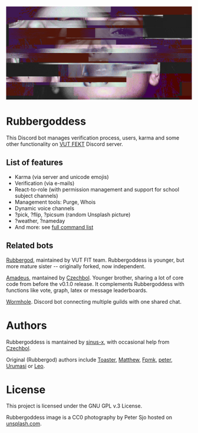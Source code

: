 ![Rubbergoddess](images/rubbergoddess-wide.jpeg)

# Rubbergoddess

This Discord bot manages verification process, users, karma and some other functionality on [VUT FEKT][invite] Discord server.

## List of features

- Karma (via server and unicode emojis)
- Verification (via e-mails)
- React-to-role (with permission management and support for school subject channels)
- Management tools: Purge, Whois
- Dynamic voice channels
- ?pick, ?flip, ?picsum (random Unsplash picture)
- ?weather, ?nameday
- And more: see [full command list](cogs/index.md)

## Related bots
[Rubbergod], maintained by VUT FIT team. Rubbergoddess is younger, but more mature sister -- originally forked, now independent.

[Amadeus], mantained by [Czechbol]. Younger brother, sharing a lot of core code from before the v0.1.0 release. It complements Rubbergoddess with functions like vote, graph, latex or message leaderboards.

[Wormhole]. Discord bot connecting multiple guilds with one shared chat.

# Authors

Rubbergoddess is mantained by [sinus-x], with occasional help from [Czechbol].

Original (Rubbergod) authors include [Toaster](https://github.com/toaster192), [Matthew](https://github.com/matejsoroka), [Fpmk](https://github.com/TheGreatfpmK), [peter](https://github.com/peterdragun), [Urumasi](https://github.com/Urumasi) or [Leo](https://github.com/ondryaso).

# License

This project is licensed under the GNU GPL v.3 License.

Rubbergoddess image is a CC0 photography by Peter Sjo hosted on [unsplash.com](https://unsplash.com/photos/Nxy-6QwGMzA).


[invite]: https://discord.com/invite/9N3cP2E
[sinus-x]: https://github.com/sinus-x
[Czechbol]: https://github.com/Czechbol
[Rubbergod]: https://github.com/Toaster192/rubbergod
[Amadeus]: https://github.com/Czechbol/Amadeus
[Wormhole]: https://github.com/sinus-x/discord-wormhole
